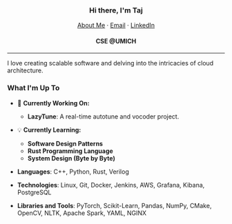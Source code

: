 <p align="center">
  <h3 align="center">Hi there, I'm Taj</h3>
</p>
<p align="center">
    <a href="https://tajuar2001.github.io">About Me</a>
    ·
    <a href="mailto:tajuarb@umich.edu">Email</a>
    ·
    <a href="https://linkedin.com/in/tajuarb">LinkedIn</a>
</p>
<p align="center">
  <h4 align="center">CSE @UMICH</h4>
</p>
<hr/>

I love creating scalable software and delving into the intricacies of cloud architecture.

### What I'm Up To

- 🚀 **Currently Working On:**
  - **LazyTune**: A real-time autotune and vocoder project.

- 💡 **Currently Learning:**
  - **Software Design Patterns**
  - **Rust Programming Language**
  - **System Design (Byte by Byte)**

- **Languages**: C++, Python, Rust, Verilog
- **Technologies**: Linux, Git, Docker, Jenkins, AWS, Grafana, Kibana, PostgreSQL
- **Libraries and Tools**: PyTorch, Scikit-Learn, Pandas, NumPy, CMake, OpenCV, NLTK, Apache Spark, YAML, NGINX
